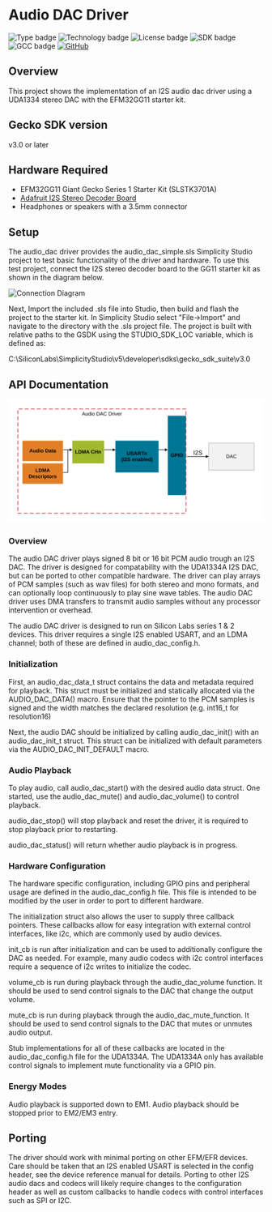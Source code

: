 # Audio DAC Driver #
![Type badge](https://img.shields.io/badge/Type-Hardware%20Driver-green)
![Technology badge](https://img.shields.io/badge/Technology-Platform-green)
![License badge](https://img.shields.io/badge/License-zlib-green)
![SDK badge](https://img.shields.io/badge/SDK-v3.1.2-green)
![GCC badge](https://img.shields.io/endpoint?url=https://raw.githubusercontent.com/SiliconLabs/application_examples_ci/master/hardware_drivers/audio_dac_uda1334a_gcc.json)
[![GitHub](https://img.shields.io/badge/Adafruit-I2S%20Stereo%20Decoder-green)](https://www.adafruit.com/product/3678)

## Overview ##

This project shows the implementation of an I2S audio dac driver using a UDA1334 stereo DAC with the EFM32GG11 starter kit.


## Gecko SDK version ##

v3.0 or later

## Hardware Required ##

- EFM32GG11 Giant Gecko Series 1 Starter Kit (SLSTK3701A)
- [Adafruit I2S Stereo Decoder Board](https://www.adafruit.com/product/3678)
- Headphones or speakers with a 3.5mm connector

## Setup ##

The audio_dac driver provides the audio_dac_simple.sls Simplicity Studio project to test basic functionality of the driver and hardware. To use this test project, connect the I2S stereo decoder board to the GG11 starter kit as shown in the diagram below.

![Connection Diagram](doc/connection_diagram.svg)

Next, Import the included .sls file into Studio, then build and flash the project to the starter kit.
In Simplicity Studio select "File->Import" and navigate to the directory with the .sls project file.
The project is built with relative paths to the GSDK using the STUDIO_SDK_LOC variable, which is defined as:

C:\SiliconLabs\SimplicityStudio\v5\developer\sdks\gecko_sdk_suite\v3.0


## API Documentation ##

![Driver Block Diagram](doc/block_diagram.svg)

### Overview
 The audio DAC driver plays signed 8 bit or 16 bit PCM audio trough an I2S
 DAC. The driver is designed for compatability with the UDA1334A I2S DAC,
 but can be ported to other compatible hardware. The driver can play arrays
 of PCM samples (such as wav files) for both stereo and mono formats, and
 can optionally loop continuously to play sine wave tables. The audio DAC
 driver uses DMA transfers to transmit audio samples without any processor
 intervention or overhead.
 
 The audio DAC driver is designed to run on Silicon Labs series 1 & 2
 devices. This driver requires a single I2S enabled USART, and an LDMA
 channel; both of these are defined in audio_dac_config.h.

### Initialization
 First, an audio_dac_data_t struct contains the data and metadata required
 for playback. This struct must be initialized and statically allocated via
 the AUDIO_DAC_DATA() macro. Ensure that the pointer to the PCM samples is 
 signed and the width matches the declared resolution
 (e.g. int16_t for resolution16) 
 
 Next, the audio DAC should be initialized by calling audio_dac_init() with
 an audio_dac_init_t struct. This struct can be initialized with default 
 parameters via the AUDIO_DAC_INIT_DEFAULT macro.

### Audio Playback
 To play audio, call audio_dac_start() with the desired audio data struct.
 One started, use the audio_dac_mute() and audio_dac_volume() to control
 playback.
 
 audio_dac_stop() will stop playback and reset the driver, it is required to
 stop playback prior to restarting.
 
 audio_dac_status() will return whether audio playback is in progress.
 
### Hardware Configuration
 The hardware specific configuration, including GPIO pins and peripheral
 usage are defined in the audio_dac_config.h file. This file is intended to
 be modified by the user in order to port to different hardware.
 
 The initialization struct also allows the user to supply three callback
 pointers. These callbacks allow for easy integration with external
 control interfaces, like i2c, which are commonly used by audio devices.
 
 init_cb is run after initialization and can be used to additionally
 configure the DAC as needed. For example, many audio codecs with i2c control
 interfaces require a sequence of i2c writes to initialize the codec.
 
 volume_cb is run during playback through the audio_dac_volume function. It
 should be used to send control signals to the DAC that change the output
 volume.
 
 mute_cb is run during playback through the audio_dac_mute_function. It
 should be used to send control signals to the DAC that mutes or unmutes
 audio output.
 
 Stub implementations for all of these callbacks are located in the
 audio_dac_config.h file for the UDA1334A. The UDA1334A only has available
 control signals to implement mute functionality via a GPIO pin.
 
### Energy Modes
 Audio playback is supported down to EM1. Audio playback should be stopped
 prior to EM2/EM3 entry.

## Porting

The driver should work with minimal porting on other EFM/EFR devices. Care should be taken that an I2S enabled USART is selected in the config header, see the device reference manual for details. Porting to other I2S audio dacs and codecs will likely require changes to the configuration header as well as custom callbacks to handle codecs with control interfaces such as SPI or I2C.
